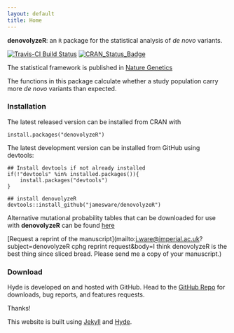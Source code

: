 ```yaml
---
layout: default
title: Home
---
```



**denovolyzeR**: an `R` package for the statistical analysis of *de novo* variants.

[![Travis-CI Build Status](https://travis-ci.org/jamesware/denovolyzeR.png?branch=master)](https://travis-ci.org/jamesware/denovolyzeR)
[![CRAN_Status_Badge](http://www.r-pkg.org/badges/version/denovolyzeR)](http://cran.r-project.org/package=denovolyzeR)

The statistical framework is published in [Nature Genetics](http://www.nature.com/doifinder/10.1038/ng.3050)

The functions in this package calculate whether a study population carry more *de novo* variants than expected.

### Installation

The latest released version can be installed from CRAN with

```
install.packages("denovolyzeR")
```

The latest development version can be installed from GitHub using devtools:

```
## Install devtools if not already installed
if(!"devtools" %in% installed.packages()){
	install.packages("devtools")
}

## install denovolyzeR
devtools::install_github("jamesware/denovolyzeR")
```

Alternative mutational probability tables that can be downloaded for use with **denovolyzeR** can be found [here](/alternativeProbabilityTables/)

[Request a reprint of the manuscript](mailto:j.ware@imperial.ac.uk?subject=denovolyzeR cphg reprint request&body=I think denovolyzeR is the best thing since sliced bread.  Please send me a copy of your manuscript.)

### Download

Hyde is developed on and hosted with GitHub. Head to the [GitHub Repo](https://github.com/poole/hyde) for downloads, bug reports, and features requests.

Thanks!


This website is built using [Jekyll](http://jekyllrb.com) and [Hyde](http://hyde.getpoole.com).
